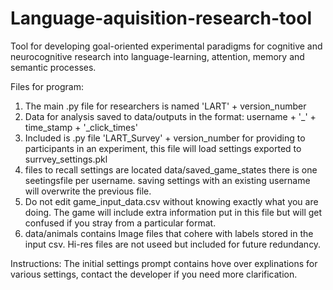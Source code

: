 # Language-aquisition-research-tool
 Tool for developing goal-oriented experimental paradigms for cognitive and neurocognitive research into language-learning, attention, memory and semantic processes.

Files for program:
1. The main .py file for researchers is named 'LART' + version_number
2. Data for analysis saved to data/outputs in the format: username + '_' + time_stamp + '_click_times'
3. Included is .py file 'LART_Survey' + version_number for providing to participants in an experiment, this file will load settings exported to surrvey_settings.pkl
4. files to recall settings are located data/saved_game_states there is one seetingsfile per username. saving settings with an existing username will overwrite the previous file.
5. Do not edit game_input_data.csv without knowing exactly what you are doing. The game will include extra information put in this file but will get confused if you stray from a particular format. 
6. data/animals contains Image files that cohere with labels stored in the input csv. Hi-res files are not useed but included for future redundancy.


Instructions:
The initial settings prompt contains hove over explinations for various settings, contact the developer if you need more clarification.
